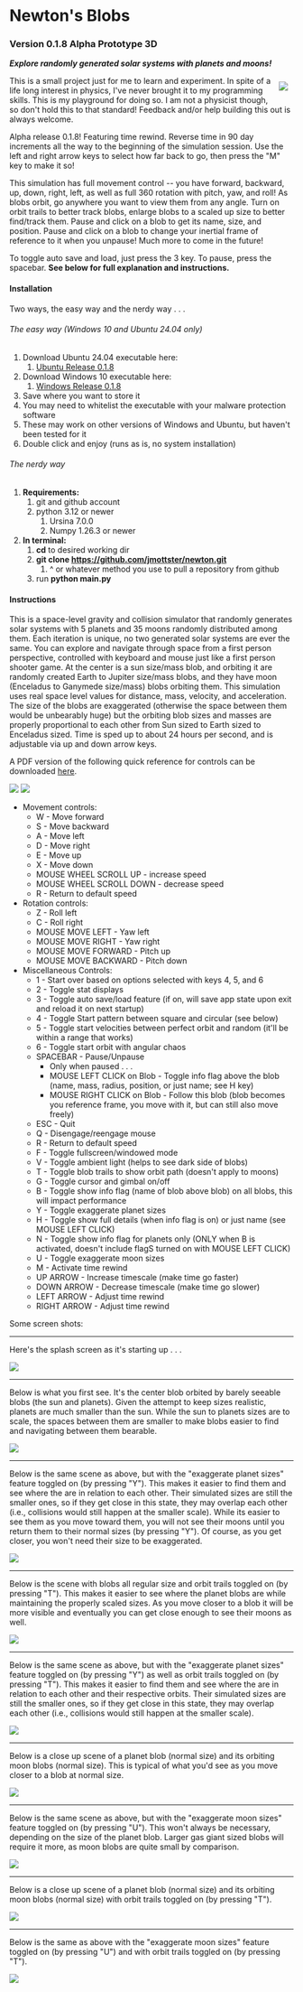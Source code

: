 # Newton's Blobs

### Version 0.1.8 Alpha Prototype 3D

**_Explore randomly generated solar systems with planets and moons!_**

<img align="right" src="./resources/atari_logo.png" style="margin: 10px;" /> 
This is a small project just for me to learn and experiment. In spite of a life long interest in physics, I've never brought it to my programming skills. This is my playground for doing so. I am not a physicist though, so don't hold this to that standard! Feedback and/or help building this out is always welcome.


Alpha release 0.1.8! Featuring time rewind. Reverse time in 90 day increments all the way to the beginning of the simulation session. Use the left and right arrow keys to select how far back to go, then press the "M" key to make it so!

This simulation has full movement control -- you have forward, backward, up, down, right, left, as well as full 360 rotation with pitch, yaw, and roll! As blobs orbit, go anywhere you want to view them from any angle. Turn on orbit trails to better track blobs, enlarge blobs to a scaled up size to better find/track them. Pause and click on a blob to get its name, size, and position. Pause and click on a blob to change your inertial frame of reference to it when you unpause! Much more to come in the future!

To toggle auto save and load, just press the 3 key. To pause, press the spacebar. **See below for full explanation and instructions.**


#### Installation

Two ways, the easy way and the nerdy way . . .

###### The easy way (Windows 10 and Ubuntu 24.04 only)

1. Download Ubuntu 24.04 executable here:
   1. [Ubuntu Release 0.1.8](https://github.com/jmottster/newton/releases/download/Release%2Fv0.1.8/newton3D.bin)
2. Download Windows 10 executable here:
   1. [Windows Release 0.1.8](https://github.com/jmottster/newton/releases/download/Release%2Fv0.1.8/newton3D.exe)
3. Save where you want to store it
4. You may need to whitelist the executable with your malware protection software
5. These may work on other versions of Windows and Ubuntu, but haven't been tested for it
6. Double click and enjoy (runs as is, no system installation)

###### The nerdy way

1. **Requirements:**
   1. git and github account
   2. python 3.12 or newer
      1. Ursina 7.0.0
      2. Numpy 1.26.3 or newer
2. **In terminal:**
   1. **cd** to desired working dir
   2. **git clone https://github.com/jmottster/newton.git**
      1. ^ or whatever method you use to pull a repository from github
   3. run **python main.py**

#### Instructions

This is a space-level gravity and collision simulator that randomly generates solar systems with 5 planets and 35 moons randomly distributed among them. Each iteration is unique, no two generated solar systems are ever the same. You can explore and navigate through space from a first person perspective, controlled with keyboard and mouse just like a first person shooter game. At the center is a sun size/mass blob, and orbiting it are randomly created Earth to Jupiter size/mass blobs, and they have moon (Enceladus to Ganymede size/mass) blobs orbiting them. This simulation uses real space level values for distance, mass, velocity, and acceleration. The size of the blobs are exaggerated (otherwise the space between them would be unbearably huge) but the orbiting blob sizes and masses are properly proportional to each other from Sun sized to Earth sized to Enceladus sized. Time is sped up to about 24 hours per second, and is adjustable via up and down arrow keys.

A PDF version of the following quick reference for controls can be downloaded [here](https://github.com/jmottster/newton/releases/download/Release%2Fv0.1.8/controls_quick_reference.pdf).

<img src="./newtons_blobs/img/controls.png"/>

<img src="./newtons_blobs/img/controls2.png"/>

- Movement controls:
  - W - Move forward
  - S - Move backward
  - A - Move left
  - D - Move right
  - E - Move up
  - X - Move down
  - MOUSE WHEEL SCROLL UP - increase speed
  - MOUSE WHEEL SCROLL DOWN - decrease speed
  - R - Return to default speed
- Rotation controls:
  - Z - Roll left
  - C - Roll right
  - MOUSE MOVE LEFT - Yaw left
  - MOUSE MOVE RIGHT - Yaw right
  - MOUSE MOVE FORWARD - Pitch up
  - MOUSE MOVE BACKWARD - Pitch down
- Miscellaneous Controls:
  - 1 - Start over based on options selected with keys 4, 5, and 6
  - 2 - Toggle stat displays
  - 3 - Toggle auto save/load feature (if on, will save app state upon exit and reload it on next startup)
  - 4 - Toggle Start pattern between square and circular (see below)
  - 5 - Toggle start velocities between perfect orbit and random (it'll be within a range that works)
  - 6 - Toggle start orbit with angular chaos
  - SPACEBAR - Pause/Unpause
    - Only when paused . . .
    - MOUSE LEFT CLICK on Blob - Toggle info flag above the blob (name, mass, radius, position, or just name; see H key)
    - MOUSE RIGHT CLICK on Blob - Follow this blob (blob becomes you reference frame, you move with it, but can still also move freely)
  - ESC - Quit
  - Q - Disengage/reengage mouse
  - R - Return to default speed
  - F - Toggle fullscreen/windowed mode
  - V - Toggle ambient light (helps to see dark side of blobs)
  - T - Toggle blob trails to show orbit path (doesn't apply to moons)
  - G - Toggle cursor and gimbal on/off
  - B - Toggle show info flag (name of blob above blob) on all blobs, this will impact performance
  - Y - Toggle exaggerate planet sizes
  - H - Toggle show full details (when info flag is on) or just name (see MOUSE LEFT CLICK)
  - N - Toggle show info flag for planets only (ONLY when B is activated, doesn't include flagS turned on with MOUSE LEFT CLICK)
  - U - Toggle exaggerate moon sizes
  - M - Activate time rewind
  - UP ARROW - Increase timescale (make time go faster)
  - DOWN ARROW - Decrease timescale (make time go slower)
  - LEFT ARROW - Adjust time rewind
  - RIGHT ARROW - Adjust time rewind

Some screen shots:

---

Here's the splash screen as it's starting up . . .

<img src="./resources/0_0_6/screen_shot_001.png"/>

---

Below is what you first see. It's the center blob orbited by barely seeable blobs (the sun and planets). Given the attempt to keep sizes realistic, planets are much smaller than the sun. While the sun to planets sizes are to scale, the spaces between them are smaller to make blobs easier to find and navigating between them bearable.

<img src="./resources/0_0_6/screen_shot_002.png"/>

---

Below is the same scene as above, but with the "exaggerate planet sizes" feature toggled on (by pressing "Y"). This makes it easier to find them and see where the are in relation to each other. Their simulated sizes are still the smaller ones, so if they get close in this state, they may overlap each other (i.e., collisions would still happen at the smaller scale). While its easier to see them as you move toward them, you will not see their moons until you return them to their normal sizes (by pressing "Y"). Of course, as you get closer, you won't need their size to be exaggerated.

<img src="./resources/0_0_6/screen_shot_003.png"/>

---

Below is the scene with blobs all regular size and orbit trails toggled on (by pressing "T"). This makes it easier to see where the planet blobs are while maintaining the properly scaled sizes. As you move closer to a blob it will be more visible and eventually you can get close enough to see their moons as well.

<img src="./resources/0_0_6/screen_shot_004.png"/>

---

Below is the same scene as above, but with the "exaggerate planet sizes" feature toggled on (by pressing "Y") as well as orbit trails toggled on (by pressing "T"). This makes it easier to find them and see where the are in relation to each other and their respective orbits. Their simulated sizes are still the smaller ones, so if they get close in this state, they may overlap each other (i.e., collisions would still happen at the smaller scale).

<img src="./resources/0_0_6/screen_shot_005.png"/>

---

Below is a close up scene of a planet blob (normal size) and its orbiting moon blobs (normal size). This is typical of what you'd see as you move closer to a blob at normal size.

<img src="./resources/0_0_6/screen_shot_006.png"/>

---

Below is the same scene as above, but with the "exaggerate moon sizes" feature toggled on (by pressing "U"). This won't always be necessary, depending on the size of the planet blob. Larger gas giant sized blobs will require it more, as moon blobs are quite small by comparison.

<img src="./resources/0_0_6/screen_shot_007.png"/>

---

Below is a close up scene of a planet blob (normal size) and its orbiting moon blobs (normal size) with orbit trails toggled on (by pressing "T").

<img src="./resources/0_0_6/screen_shot_008.png"/>

---

Below is the same as above with the "exaggerate moon sizes" feature toggled on (by pressing "U") and with orbit trails toggled on (by pressing "T").

<img src="./resources/0_0_6/screen_shot_009.png"/>
